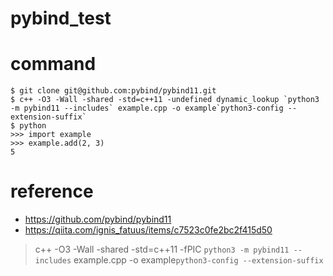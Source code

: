 # pybind_test

# command

```
$ git clone git@github.com:pybind/pybind11.git
$ c++ -O3 -Wall -shared -std=c++11 -undefined dynamic_lookup `python3 -m pybind11 --includes` example.cpp -o example`python3-config --extension-suffix`
$ python
>>> import example
>>> example.add(2, 3)
5
```

# reference

- https://github.com/pybind/pybind11
- https://qiita.com/ignis_fatuus/items/c7523c0fe2bc2f415d50

> c++ -O3 -Wall -shared -std=c++11 -fPIC `python3 -m pybind11 --includes` example.cpp -o example`python3-config --extension-suffix`
